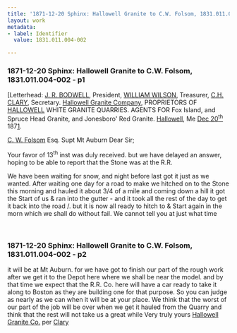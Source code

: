 ```yaml
---
title: '1871-12-20 Sphinx: Hallowell Granite to C.W. Folsom, 1831.011.004-002'
layout: work
metadata:
- label: Identifier
  value: 1831.011.004-002

---
```

<div class="pages">
<div id="page-1076596">
<h3><a name="page-1076596">1871-12-20 Sphinx: Hallowell Granite to C.W. Folsom, 1831.011.004-002 - p1</a></h3>
<div class="page-content">
<p>[Letterhead: <span class='line-break'> </span><a href='/pages/subjects/54662' title='Bodwell, J. R.'>J. R. BODWELL</a>, President, <a href='/pages/subjects/54663' title='Wilson, William'>WILLIAM WILSON</a>, Treasurer, <a href='/pages/subjects/54664' title='Clary, C. H.'>C.H. CLARY</a>, Secretary.<span class='line-break'> </span><span class='depth3' depth='3' title='Hallowell Granite Company,'><a href='/pages/subjects/54688' title='Hallowell Granite Co.'>Hallowell Granite Company</a>,</span><span class='line-break'> </span>PROPRIETORS OF<span class='line-break'> </span><a href='/pages/subjects/54616' title='Hallowell, ME'>HALLOWELL</a> WHITE GRANITE QUARRIES.<span class='line-break'> </span>AGENTS FOR<span class='line-break'> </span>Fox Island, and Spruce Head Granite, and Jonesboro' Red Granite.<span class='line-break'> </span><a href='/pages/subjects/54616' title='Hallowell, ME'>Hallowell</a>, Me <date when='1871-12-20'><ins>Dec 20<sup>th</sup></ins> 187<ins>1</ins></date>.</p>
<p><a href='/pages/subjects/52528' title='Folsom, Charles W.'>C. W. Folsom</a> Esq.<span class='line-break'> </span>Supt Mt Auburn<span class='line-break'> </span>Dear Sir;</p>
<p>Your favor of 13<sup>th</sup><span class='line-break'> </span>inst was duly received. but we have<span class='line-break'> </span>delayed an answer, hoping to be able to<span class='line-break'> </span>report that the Stone was at the R.R.</p>
<p>We have been waiting for snow,<span class='line-break'> </span>and night before last got it just as<span class='line-break'> </span>we wanted. After waiting one day for<span class='line-break'> </span>a road to make we hitched on to<span class='line-break'> </span>the Stone this morning and hauled<span class='line-break'> </span>it about 3/4 of a mile and coming down<span class='line-break'> </span>a hill it got the Start of us &amp; ran into<span class='line-break'> </span>the gutter - and it took all the rest<span class='line-break'> </span>of the day to get it back into the<span class='line-break'> </span>road /. but it is now all ready to<span class='line-break'> </span>hitch to &amp; Start again in the morn<span class='line-break'> </span>which we shall do without fail.<span class='line-break'> </span>We cannot tell you at just what time</p>
</div>
</div>
<br />
<div id="page-1076597">
<h3><a name="page-1076597">1871-12-20 Sphinx: Hallowell Granite to C.W. Folsom, 1831.011.004-002 - p2</a></h3>
<div class="page-content">
<p>it will be at Mt Auburn. for we<span class='line-break'> </span>have got to finish our part of the rough<span class='line-break'> </span>work after we get it to the Depot here<span class='line-break'> </span>where we shall be near the model.<span class='line-break'> </span>and by that time we expect that<span class='line-break'> </span>the R.R. Co. here will have a car<span class='line-break'> </span>ready to take it along to Boston<span class='line-break'> </span>as they are building one for that<span class='line-break'> </span>purpose.<span class='line-break'> </span>So you can judge as nearly<span class='line-break'> </span>as we can when it will be at your<span class='line-break'> </span>place. We think that the worst of<span class='line-break'> </span>our part of the job will be over<span class='line-break'> </span>when we get it hauled from the Quarry<span class='line-break'> </span>and think that the rest will not<span class='line-break'> </span>take us a great while<span class='line-break'> </span>Very truly yours<span class='line-break'> </span><a href='/pages/subjects/54688' title='Hallowell Granite Co.'>Hallowell Granite Co.</a><span class='line-break'> </span>per <a href='/pages/subjects/54664' title='Clary, C. H.'>Clary</a><span class='line-break'> </span></p>
</div>
</div>
<br />
</div>
